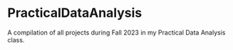# PracticalDataAnalysis
A compilation of all projects during Fall 2023 in my Practical Data Analysis class.
